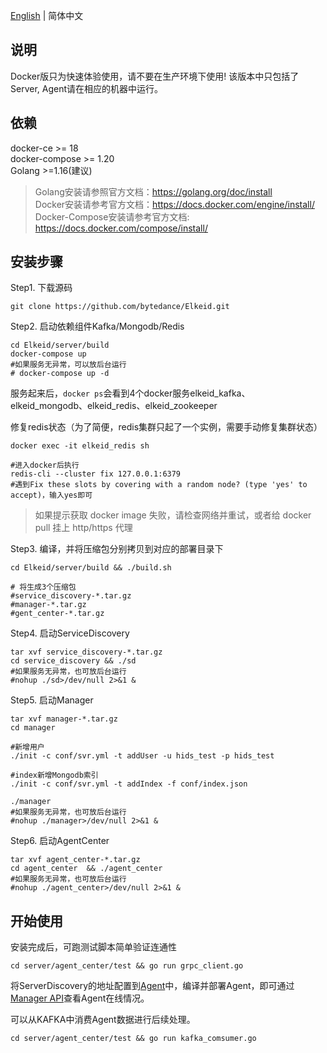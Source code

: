 [English](docker-install.md) | 简体中文
##  说明
Docker版只为快速体验使用，请不要在生产环境下使用!
该版本中只包括了Server, Agent请在相应的机器中运行。

##  依赖
docker-ce >= 18  
docker-compose >= 1.20  
Golang >=1.16(建议)
> Golang安装请参照官方文档：https://golang.org/doc/install  
> Docker安装请参考官方文档：https://docs.docker.com/engine/install/  
> Docker-Compose安装请参考官方文档: https://docs.docker.com/compose/install/

##  安装步骤
Step1. 下载源码
```
git clone https://github.com/bytedance/Elkeid.git
```
Step2. 启动依赖组件Kafka/Mongodb/Redis
```
cd Elkeid/server/build
docker-compose up
#如果服务无异常，可以放后台运行
# docker-compose up -d
```
服务起来后，`docker ps`会看到4个docker服务elkeid_kafka、elkeid_mongodb、elkeid_redis、elkeid_zookeeper

修复redis状态（为了简便，redis集群只起了一个实例，需要手动修复集群状态）
```
docker exec -it elkeid_redis sh

#进入docker后执行
redis-cli --cluster fix 127.0.0.1:6379
#遇到Fix these slots by covering with a random node? (type 'yes' to accept)，输入yes即可
```
> 如果提示获取 docker image 失败，请检查网络并重试，或者给 docker pull 挂上 http/https 代理

Step3. 编译，并将压缩包分别拷贝到对应的部署目录下
```
cd Elkeid/server/build && ./build.sh 

# 将生成3个压缩包
#service_discovery-*.tar.gz
#manager-*.tar.gz
#gent_center-*.tar.gz
```
Step4. 启动ServiceDiscovery
```
tar xvf service_discovery-*.tar.gz
cd service_discovery && ./sd
#如果服务无异常，也可放后台运行  
#nohup ./sd>/dev/null 2>&1 &
```
Step5. 启动Manager
```
tar xvf manager-*.tar.gz
cd manager 

#新增用户
./init -c conf/svr.yml -t addUser -u hids_test -p hids_test

#index新增Mongodb索引
./init -c conf/svr.yml -t addIndex -f conf/index.json

./manager
#如果服务无异常，也可放后台运行  
#nohup ./manager>/dev/null 2>&1 &
```
Step6. 启动AgentCenter
```
tar xvf agent_center-*.tar.gz
cd agent_center  && ./agent_center
#如果服务无异常，也可放后台运行  
#nohup ./agent_center>/dev/null 2>&1 &
```
## 开始使用
安装完成后，可跑测试脚本简单验证连通性
```
cd server/agent_center/test && go run grpc_client.go
```
将ServerDiscovery的地址配置到[Agent](../../agent/README-zh_CN.md)中，编译并部署Agent，即可通过[Manager API](../README-zh_CN.md)查看Agent在线情况。

可以从KAFKA中消费Agent数据进行后续处理。
```
cd server/agent_center/test && go run kafka_comsumer.go
```

